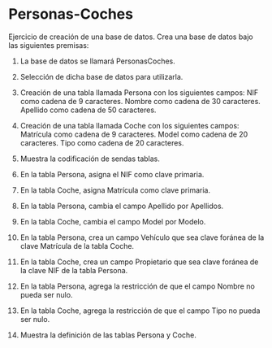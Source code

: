 # Personas-Coches


Ejercicio de creación de una base de datos.
Crea una base de datos bajo las siguientes premisas:

1) La base de datos se llamará PersonasCoches.

2) Selección de dicha base de datos para utilizarla.

3) Creación de una tabla llamada Persona con los siguientes campos:
NIF como cadena de 9 caracteres.
Nombre como cadena de 30 caracteres.
Apellido como cadena de 50 caracteres.

4) Creación de una tabla llamada Coche con los siguientes campos:
Matrícula como cadena de 9 caracteres.
Model como cadena de 20 caracteres.
Tipo como cadena de 20 caracteres.

5) Muestra la codificación de sendas tablas.

6) En la tabla Persona, asigna el NIF como clave primaria.

7) En la tabla Coche, asigna Matrícula como clave primaria.

8) En la tabla Persona, cambia el campo Apellido por Apellidos.

9) En la tabla Coche, cambia el campo Model por Modelo.


10)  En la tabla Persona, crea un campo Vehículo que sea clave foránea de la clave Matrícula de la tabla Coche.

11) En la tabla Coche, crea un campo Propietario que sea clave foránea de la clave NIF de la tabla Persona.

12) En la tabla Persona, agrega la restricción de que el campo Nombre no pueda ser nulo.

13) En la tabla Coche, agrega la restricción de que el campo Tipo no pueda ser nulo.

14) Muestra la definición de las tablas Persona y Coche.
